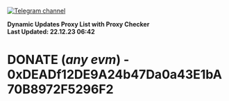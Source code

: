 [![Telegram channel](https://img.shields.io/endpoint?url=https://runkit.io/damiankrawczyk/telegram-badge/branches/master?url=https://t.me/n4z4v0d)](https://t.me/n4z4v0d) 

**Dynamic Updates Proxy List with Proxy Checker**  
**Last Updated: 22.12.23 06:42**

# DONATE (_any evm_) - 0xDEADf12DE9A24b47Da0a43E1bA70B8972F5296F2
